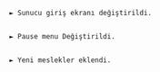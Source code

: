           ► Sunucu giriş ekranı değiştirildi.
          
          
          ► Pause menu Değiştirildi.
          
          
          ► Yeni meslekler eklendi.

